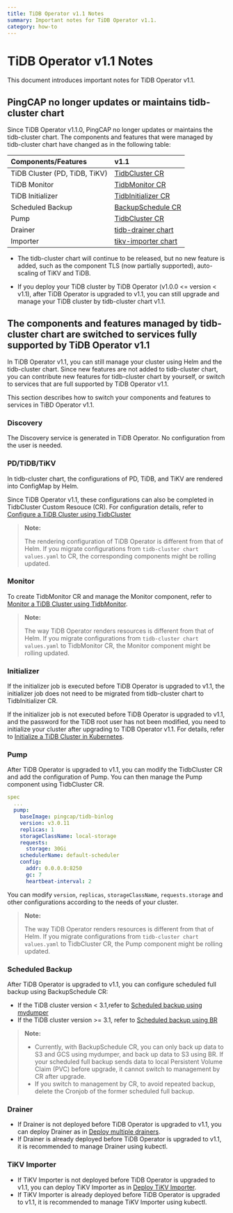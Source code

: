 ```yaml
---
title: TiDB Operator v1.1 Notes
summary: Important notes for TiDB Operator v1.1.
category: how-to
---
```


# TiDB Operator v1.1 Notes

This document introduces important notes for TiDB Operator v1.1.

## PingCAP no longer updates or maintains tidb-cluster chart

Since TiDB Operator v1.1.0, PingCAP no longer updates or maintains the tidb-cluster chart. The components and features that were managed by tidb-cluster chart have changed as in the following table:

| Components/Features | v1.1 |
| :--- | :--- |
| TiDB Cluster (PD, TiDB, TiKV) | [TidbCluster CR](https://github.com/pingcap/tidb-operator/blob/master/docs/api-references/docs.html) |
| TiDB Monitor | [TidbMonitor CR](https://github.com/pingcap/tidb-operator/blob/master/manifests/monitor/tidb-monitor.yaml) |
| TiDB Initializer | [TidbInitializer CR](https://github.com/pingcap/tidb-operator/blob/master/manifests/initializer/tidb-initializer.yaml) |
| Scheduled Backup | [BackupSchedule CR](https://github.com/pingcap/tidb-operator/blob/master/manifests/backup/backup-schedule-aws-s3-br.yaml) |
| Pump | [TidbCluster CR](https://github.com/pingcap/tidb-operator/blob/master/docs/api-references/docs.html) |
| Drainer | [tidb-drainer chart](https://github.com/pingcap/tidb-operator/tree/master/charts/tidb-drainer) |
| Importer | [tikv-importer chart](https://github.com/pingcap/tidb-operator/tree/master/charts/tikv-importer) |

- The tidb-cluster chart will continue to be released, but no new feature is added, such as the component TLS (now partially supported), auto-scaling of TiKV and TiDB.

- If you deploy your TiDB cluster by TiDB Operator (v1.0.0 <= version < v1.1), after TiDB Operator is upgraded to v1.1, you can still upgrade and manage your TiDB cluster by tidb-cluster chart v1.1.

## The components and features managed by tidb-cluster chart are switched to services fully supported by TiDB Operator v1.1

In TiDB Operator v1.1, you can still manage your cluster using Helm and the tidb-cluster chart. Since new features are not added to tidb-cluster chart, you can contribute new features for tidb-cluster chart by yourself, or switch to services that are full supported by TiDB Operator v1.1.

This section describes how to switch your components and features to services in TiBD Operator v1.1.

### Discovery

The Discovery service is generated in TiDB Operator. No configuration from the user is needed.

### PD/TiDB/TiKV

In tidb-cluster chart, the configurations of PD, TiDB, and TiKV are rendered into ConfigMap by Helm.

Since TiDB Operator v1.1, these configurations can also be completed in TidbCluster Custom Resouce (CR). For configuration details, refer to [Configure a TiDB Cluster using TidbCluster](configure-cluster-using-tidbcluster.md)

> **Note:**
>
> The rendering configuration of TiDB Operator is different from that of Helm. If you migrate configurations from `tidb-cluster chart values.yaml` to CR, the corresponding components might be rolling updated.

### Monitor

To create TidbMonitor CR and manage the Monitor component, refer to [Monitor a TiDB Cluster using TidbMonitor](monitor-using-tidbmonitor.md).

> **Note:**
>
> The way TiDB Operator renders resources is different from that of Helm. If you migrate configurations from `tidb-cluster chart values.yaml` to TidbMonitor CR, the Monitor component might be rolling updated.

### Initializer

If the initializer job is executed before TiDB Operator is upgraded to v1.1, the initializer job does not need to be migrated from tidb-cluster chart to TidbInitializer CR.

If the initializer job is not executed before TiDB Operator is upgraded to v1.1, and the password for the TiDB root user has not been modified, you need to initialize your cluster after upgrading to TiDB Operator v1.1. For details, refer to [Initialize a TiDB Cluster in Kubernetes](initialize-a-cluster.md).

### Pump

After TiDB Operator is upgraded to v1.1, you can modify the TidbCluster CR and add the configuration of Pump. You can then manage the Pump component using TidbCluster CR.

``` yaml
spec
  ...
  pump:
    baseImage: pingcap/tidb-binlog
    version: v3.0.11
    replicas: 1
    storageClassName: local-storage
    requests:
      storage: 30Gi
    schedulerName: default-scheduler
    config:
      addr: 0.0.0.0:8250
      gc: 7
      heartbeat-interval: 2
```

You can modify `version`, `replicas`, `storageClassName`, `requests.storage` and other configurations according to the needs of your cluster.

> **Note:**
>
> The way TiDB Operator renders resources is different from that of Helm. If you migrate configurations from `tidb-cluster chart values.yaml` to TidbCluster CR, the Pump component might be rolling updated.

### Scheduled Backup

After TiDB Operator is upgraded to v1.1, you can configure scheduled full backup using BackupSchedule CR:

- If the TiDB cluster version < 3.1,refer to [Scheduled backup using mydumper](backup-to-s3.md#scheduled-full-backup)
- If the TiDB cluster version >= 3.1, refer to [Scheduled backup using BR](backup-to-aws-s3-using-br.md#scheduled-full-backup)

> **Note:**
>
> - Currently, with BackupSchedule CR, you can only back up data to S3 and GCS using mydumper, and back up data to S3 using BR. If your scheduled full backup sends data to local Persistent Volume Claim (PVC) before upgrade, it cannot switch to management by CR after upgrade.
> - If you switch to management by CR, to avoid repeated backup, delete the Cronjob of the former scheduled full backup.

### Drainer

- If Drainer is not deployed before TiDB Operator is upgraded to v1.1, you can deploy Drainer as in [Deploy multiple drainers](maintain-tidb-binlog.md#deploy-multiple-drainers).
- If Drainer is already deployed before TiDB Operator is upgraded to v1.1, it is recommended to manage Drainer using kubectl.

### TiKV Importer

- If TiKV Importer is not deployed before TiDB Operator is upgraded to v1.1, you can deploy TiKV Importer as in [Deploy TiKV Importer](restore-data-using-tidb-lightning.md#deploy-tikv-importer).
- If TiKV Importer is already deployed before TiDB Operator is upgraded to v1.1, it is recommended to manage TiKV Importer using kubectl.

